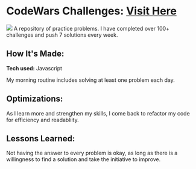 # CodeWars Challenges: <a href="https://www.codewars.com/users/sp21" target="_blank">Visit Here</a>

<img src="https://www.codewars.com/users/sp21/badges/large">
A repository of practice problems. I have completed over 100+ challenges and push 7 solutions every week.


## How It's Made: 

**Tech used:** Javascript

My morning routine includes solving at least one problem each day.


## Optimizations:

As I learn more and strengthen my skills, I come back to refactor my code for efficiency and readabliity.


## Lessons Learned: 

Not having the answer to every problem is okay, as long as there is a willingness to find a solution and take the initiative to improve.
